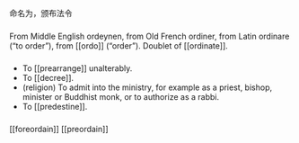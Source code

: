 命名为，颁布法令

###
From Middle English ordeynen, from Old French ordiner, from Latin ordinare (“to order”), from [[ordo]] (“order”). Doublet of [[ordinate]].

###
- To [[prearrange]] unalterably. 
- To [[decree]]. 
- (religion) To admit into the ministry, for example as a priest, bishop, minister or Buddhist monk, or to authorize as a rabbi.
- To [[predestine]].


###
[[foreordain]]
[[preordain]]